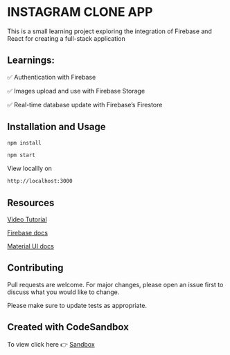 <!-- @format -->

# INSTAGRAM CLONE APP

This is a small learning project exploring the integration of Firebase and React for creating a full-stack application

## Learnings:

✅ Authentication with Firebase

✅ Images upload and use with Firebase Storage

✅ Real-time database update with Firebase’s Firestore

## Installation and Usage

```bash
npm install

npm start
```

View locallly on

```bash
http://localhost:3000
```

## Resources

[Video Tutorial](youtube.com/watch?v=f7T48W0cwXM&t=9393s)

[Firebase docs](https://firebase.google.com/docs)

[Material UI docs](https://material-ui.com/)

## Contributing

Pull requests are welcome. For major changes, please open an issue first to discuss what you would like to change.

Please make sure to update tests as appropriate.

## Created with CodeSandbox

To view click here 👉 [Sandbox](https://codesandbox.io/s/react-firebase-instagram-clone-s9kmw)
